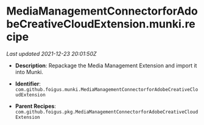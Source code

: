 # MediaManagementConnectorforAdobeCreativeCloudExtension.munki.recipe

_Last updated 2021-12-23 20:01:50Z_

- **Description**: Repackage the Media Management Extension and import it into Munki.

- **Identifier**: `com.github.foigus.munki.MediaManagementConnectorforAdobeCreativeCloudExtension`

- **Parent Recipes**: `com.github.foigus.pkg.MediaManagementConnectorforAdobeCreativeCloudExtension`
